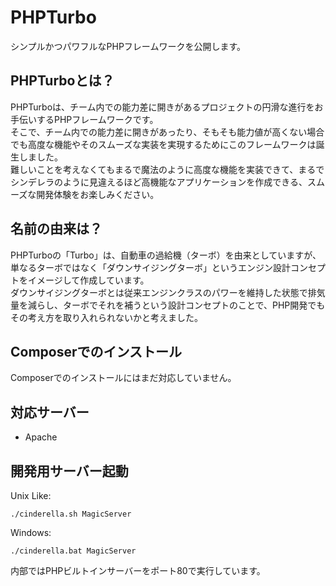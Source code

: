 # PHPTurbo
シンプルかつパワフルなPHPフレームワークを公開します。  
## PHPTurboとは？
PHPTurboは、チーム内での能力差に開きがあるプロジェクトの円滑な進行をお手伝いするPHPフレームワークです。  
そこで、チーム内での能力差に開きがあったり、そもそも能力値が高くない場合でも高度な機能やそのスムーズな実装を実現するためにこのフレームワークは誕生しました。  
難しいことを考えなくてもまるで魔法のように高度な機能を実装できて、まるでシンデレラのように見違えるほど高機能なアプリケーションを作成できる、スムーズな開発体験をお楽しみください。  

## 名前の由来は？
PHPTurboの「Turbo」は、自動車の過給機（ターボ）を由来としていますが、単なるターボではなく「ダウンサイジングターボ」というエンジン設計コンセプトをイメージして作成しています。  
ダウンサイジングターボとは従来エンジンクラスのパワーを維持した状態で排気量を減らし、ターボでそれを補うという設計コンセプトのことで、PHP開発でもその考え方を取り入れられないかと考えました。  

## Composerでのインストール
Composerでのインストールにはまだ対応していません。  
## 対応サーバー  
* Apache
## 開発用サーバー起動

Unix Like:  
```
./cinderella.sh MagicServer
```

Windows: 
```
./cinderella.bat MagicServer
```  
内部ではPHPビルトインサーバーをポート80で実行しています。
